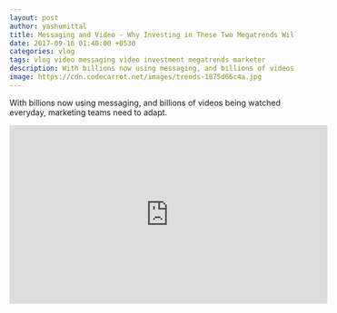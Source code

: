 ```yaml
---
layout: post
author: yashumittal
title: Messaging and Video - Why Investing in These Two Megatrends Will Make You a Better Marketer
date: 2017-09-16 01:40:00 +0530
categories: vlog
tags: vlog video messaging video investment megatrends marketer
description: With billions now using messaging, and billions of videos being watched everyday, marketing teams need to adapt. Here are some best practices that can help
image: https://cdn.codecarrot.net/images/trends-1875d66c4a.jpg
---
```


With billions now using messaging, and billions of videos being watched everyday, marketing teams need to adapt.

<iframe width="560" height="315" src="https://www.youtube.com/embed/JQLRNQd9u-E?rel=0" frameborder="0" allow="autoplay; encrypted-media" allowfullscreen></iframe>